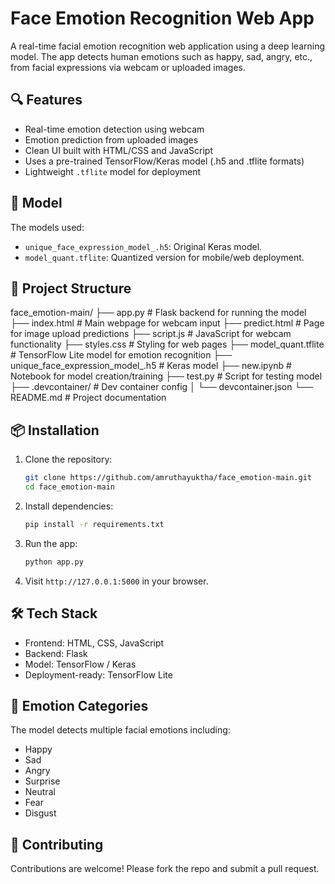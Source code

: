 # Face Emotion Recognition Web App

A real-time facial emotion recognition web application using a deep learning model. The app detects human emotions such as happy, sad, angry, etc., from facial expressions via webcam or uploaded images.

## 🔍 Features

- Real-time emotion detection using webcam
- Emotion prediction from uploaded images
- Clean UI built with HTML/CSS and JavaScript
- Uses a pre-trained TensorFlow/Keras model (.h5 and .tflite formats)
- Lightweight `.tflite` model for deployment


## 🧠 Model

The models used:
- `unique_face_expression_model_.h5`: Original Keras model.
- `model_quant.tflite`: Quantized version for mobile/web deployment.

## 📂 Project Structure
face_emotion-main/
├── app.py # Flask backend for running the model
├── index.html # Main webpage for webcam input
├── predict.html # Page for image upload predictions
├── script.js # JavaScript for webcam functionality
├── styles.css # Styling for web pages
├── model_quant.tflite # TensorFlow Lite model for emotion recognition
├── unique_face_expression_model_.h5 # Keras model
├── new.ipynb # Notebook for model creation/training
├── test.py # Script for testing model
├── .devcontainer/ # Dev container config
│ └── devcontainer.json
└── README.md # Project documentation


## 📦 Installation

1. Clone the repository:
    ```bash
    git clone https://github.com/amruthayuktha/face_emotion-main.git
    cd face_emotion-main
    ```

2. Install dependencies:
    ```bash
    pip install -r requirements.txt
    ```

3. Run the app:
    ```bash
    python app.py
    ```

4. Visit `http://127.0.0.1:5000` in your browser.

## 🛠 Tech Stack

- Frontend: HTML, CSS, JavaScript
- Backend: Flask
- Model: TensorFlow / Keras
- Deployment-ready: TensorFlow Lite

## 📸 Emotion Categories

The model detects multiple facial emotions including:
- Happy
- Sad
- Angry
- Surprise
- Neutral
- Fear
- Disgust

## 🤝 Contributing

Contributions are welcome! Please fork the repo and submit a pull request.
